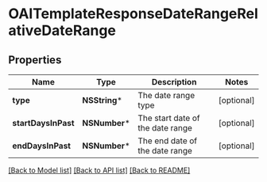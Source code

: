 # OAITemplateResponseDateRangeRelativeDateRange

## Properties
Name | Type | Description | Notes
------------ | ------------- | ------------- | -------------
**type** | **NSString*** | The date range type | [optional] 
**startDaysInPast** | **NSNumber*** | The start date of the date range | [optional] 
**endDaysInPast** | **NSNumber*** | The end date of the date range | [optional] 

[[Back to Model list]](../README.md#documentation-for-models) [[Back to API list]](../README.md#documentation-for-api-endpoints) [[Back to README]](../README.md)


